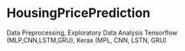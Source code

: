 # HousingPricePrediction
Data Preprocessing, Exploratory Data Analysis Tensorflow (MLP,CNN,LSTM,GRU), Keras (MPL, CNN, LSTN, GRU)
